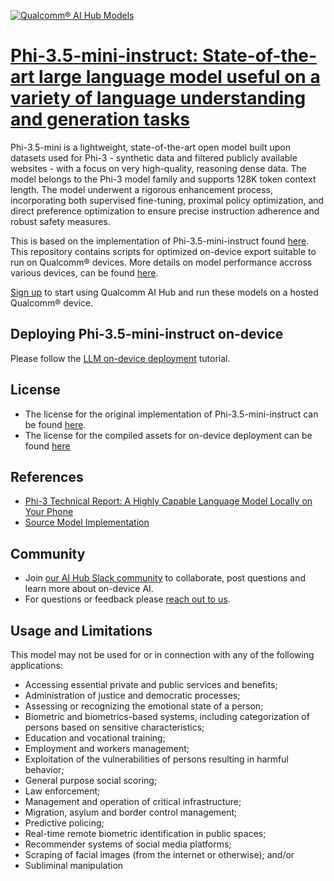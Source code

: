 [![Qualcomm® AI Hub Models](https://qaihub-public-assets.s3.us-west-2.amazonaws.com/qai-hub-models/quic-logo.jpg)](../../README.md)


# [Phi-3.5-mini-instruct: State-of-the-art large language model useful on a variety of language understanding and generation tasks](https://aihub.qualcomm.com/models/phi_3_5_mini_instruct_quantized)

Phi-3.5-mini is a lightweight, state-of-the-art open model built upon datasets used for Phi-3 - synthetic data and filtered publicly available websites - with a focus on very high-quality, reasoning dense data. The model belongs to the Phi-3 model family and supports 128K token context length. The model underwent a rigorous enhancement process, incorporating both supervised fine-tuning, proximal policy optimization, and direct preference optimization to ensure precise instruction adherence and robust safety measures.

This is based on the implementation of Phi-3.5-mini-instruct found [here](https://huggingface.co/microsoft/Phi-3.5-mini-instruct). This repository contains scripts for optimized on-device
export suitable to run on Qualcomm® devices. More details on model performance
accross various devices, can be found [here](https://aihub.qualcomm.com/models/phi_3_5_mini_instruct_quantized).

[Sign up](https://myaccount.qualcomm.com/signup) to start using Qualcomm AI Hub and run these models on a hosted Qualcomm® device.

## Deploying Phi-3.5-mini-instruct on-device

Please follow the [LLM on-device deployment](https://github.com/quic/ai-hub-apps/tree/main/tutorials/llm_on_genie) tutorial.





## License
* The license for the original implementation of Phi-3.5-mini-instruct can be found
  [here](https://huggingface.co/microsoft/Phi-3.5-mini-instruct/blob/main/LICENSE).
* The license for the compiled assets for on-device deployment can be found [here](https://github.com/baichuan-inc/Baichuan-7B/blob/main/LICENSE)


## References
* [Phi-3 Technical Report: A Highly Capable Language Model Locally on Your Phone](https://arxiv.org/abs/2404.14219)
* [Source Model Implementation](https://huggingface.co/microsoft/Phi-3.5-mini-instruct)



## Community
* Join [our AI Hub Slack community](https://aihub.qualcomm.com/community/slack) to collaborate, post questions and learn more about on-device AI.
* For questions or feedback please [reach out to us](mailto:ai-hub-support@qti.qualcomm.com).


## Usage and Limitations

This model may not be used for or in connection with any of the following applications:

- Accessing essential private and public services and benefits;
- Administration of justice and democratic processes;
- Assessing or recognizing the emotional state of a person;
- Biometric and biometrics-based systems, including categorization of persons based on sensitive characteristics;
- Education and vocational training;
- Employment and workers management;
- Exploitation of the vulnerabilities of persons resulting in harmful behavior;
- General purpose social scoring;
- Law enforcement;
- Management and operation of critical infrastructure;
- Migration, asylum and border control management;
- Predictive policing;
- Real-time remote biometric identification in public spaces;
- Recommender systems of social media platforms;
- Scraping of facial images (from the internet or otherwise); and/or
- Subliminal manipulation



